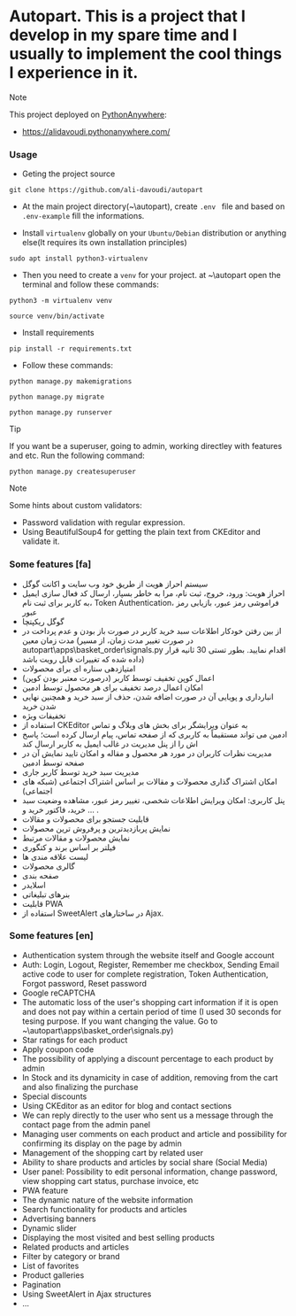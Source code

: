 # Autopart. This is a project that I develop in my spare time and I usually to implement the cool things I experience in it.

> [!NOTE]
> This project deployed on [PythonAnywhere](https://www.pythonanywhere.com/):
> - https://alidavoudi.pythonanywhere.com/

### Usage
- Geting the project source
```
git clone https://github.com/ali-davoudi/autopart
```
- At the main project directory(~\autopart), create `.env ` file and based on ` .env-example ` fill the informations.

- Install `virtualenv` globally on your  `Ubuntu/Debian` distribution or anything else(It requires its own installation principles)
```
sudo apt install python3-virtualenv
```
- Then you need to create a `venv` for your project. at ~\autopart open the terminal and follow these commands:
```
python3 -m virtualenv venv
```
```
source venv/bin/activate
```
- Install requirements
```
pip install -r requirements.txt
```
- Follow these commands:
```
python manage.py makemigrations
```
```
python manage.py migrate
```
```
python manage.py runserver
```
> [!TIP]
> If you want be a superuser, going to admin, working directley with features and etc. Run the following command:
```
python manage.py createsuperuser
```

> [!NOTE]
> Some hints about custom validators:
> - Password validation with regular expression.
> - Using BeautifulSoup4 for getting the plain text from CKEditor and validate it.

### Some features [fa]
- سیستم احراز هویت از طریق خود وب سایت و اکانت گوگل
- احراز هویت: ورود، خروج، ثبت نام، مرا به خاطر بسپار، ارسال کد فعال سازی ایمیل به کاربر برای ثبت نام، Token Authentication، فراموشی رمز عبور، بازیابی رمز عبور
- گوگل ریکپتچا
- از بین رفتن خودکار اطلاعات سبد خرید کاربر در صورت باز بودن و عدم پرداخت در مدت زمان معین (در صورت تغییر مدت زمان، از مسیر autopart\apps\basket_order\signals.py اقدام نمایید. بطور تستی 30 ثانیه قرار داده شده که تغییرات قابل رویت باشد)
- امتیازدهی ستاره ای برای محصولات
- اعمال کوپن تخفیف توسط کاربر (درصورت معتبر بودن کوپن)
- امکان اعمال درصد تخفیف برای هر محصول توسط ادمین
- انبارداری و پویایی آن در صورت اضافه شدن، حذف از سبد خرید و همچنین نهایی شدن خرید
- تخفیفات ویژه
- استفاده از CKEditor به عنوان ویرایشگر برای بخش های وبلاگ و تماس
- ادمین می تواند مستقیماً به کاربری که از صفحه تماس، پیام ارسال کرده است؛ پاسخ اش را از پنل مدیریت در غالب ایمیل به کاربر ارسال کند
- مدیریت نظرات کاربران در مورد هر محصول و مقاله و امکان تایید نمایش آن در صفحه توسط ادمین
- مدیریت سبد خرید توسط کاربر جاری
- امکان اشتراک گذاری محصولات و مقالات بر اساس اشتراک اجتماعی (شبکه های اجتماعی)
- پنل کاربری: امکان ویرایش اطلاعات شخصی، تغییر رمز عبور، مشاهده وضعیت سبد خرید، فاکتور خرید و ... .
- قابلیت جستجو برای محصولات و مقالات
- نمایش پربازدیدترین و پرفروش ترین محصولات
- نمایش محصولات و مقالات مرتبط
- فیلتر بر اساس برند و کتگوری
- لیست علاقه مندی ها
- گالری محصولات
- صفحه بندی
- اسلایدر
- بنرهای تبلیغاتی
- قابلیت PWA
- استفاده از SweetAlert در ساختارهای Ajax.

### Some features [en]
* Authentication system through the website itself and Google account
* Auth: Login, Logout, Register, Remember me checkbox, Sending Email active code to user for complete registration, Token Authentication, Forgot password, Reset password
* Google reCAPTCHA
* The automatic loss of the user's shopping cart information if it is open and does not pay within a certain period of time (I used 30 seconds for tesing purpose. If you want changing the value. Go to ~\autopart\apps\basket_order\signals.py)
* Star ratings for each product
* Apply coupon code
* The possibility of applying a discount percentage to each product by admin
* In Stock and its dynamicity in case of addition, removing from the cart and also finalizing the purchase
* Special discounts
* Using CKEditor as an editor for blog and contact sections
* We can reply directly to the user who sent us a message through the contact page from the admin panel
* Managing user comments on each product and article and possibility for confirming its display on the page by admin
* Management of the shopping cart by related user
* Ability to share products and articles by social share (Social Media)
* User panel: Possibility to edit personal information, change password, view shopping cart status, purchase invoice, etc
* PWA feature
* The dynamic nature of the website information
* Search functionality for products and articles
* Advertising banners
* Dynamic slider
* Displaying the most visited and best selling products
* Related products and articles
* Filter by category or brand
* List of favorites
* Product galleries
* Pagination
* Using SweetAlert in Ajax structures
* ...
